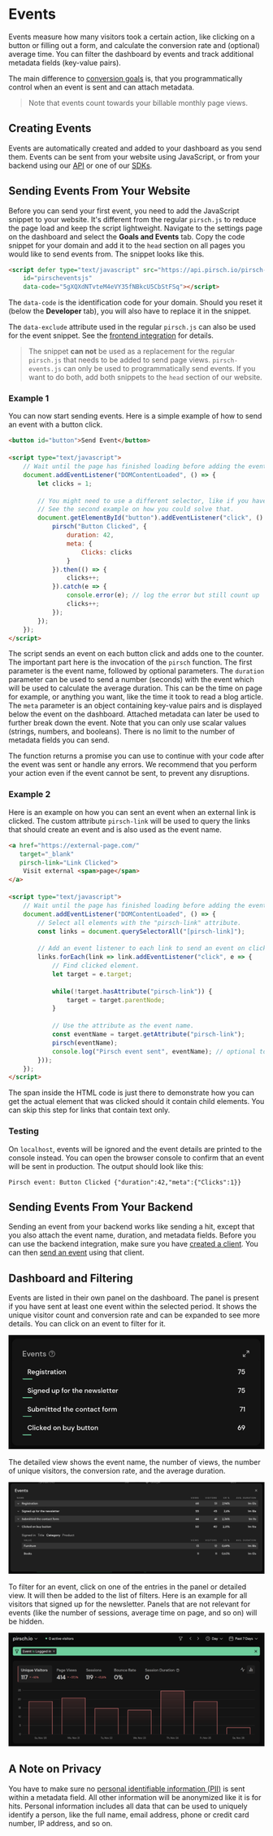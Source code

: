 # Events

Events measure how many visitors took a certain action, like clicking on a button or filling out a form, and calculate the conversion rate and (optional) average time. You can filter the dashboard by events and track additional metadata fields (key-value pairs).

The main difference to [conversion goals](/advanced/conversion-goals) is, that you programmatically control when an event is sent and can attach metadata.

> Note that events count towards your billable monthly page views.

## Creating Events

Events are automatically created and added to your dashboard as you send them. Events can be sent from your website using JavaScript, or from your backend using our [API](/api-sdks/api) or one of our [SDKs](/api-sdks/sdks).

## Sending Events From Your Website

Before you can send your first event, you need to add the JavaScript snippet to your website. It's different from the regular `pirsch.js` to reduce the page load and keep the script lightweight. Navigate to the settings page on the dashboard and select the **Goals and Events** tab. Copy the code snippet for your domain and add it to the `head` section on all pages you would like to send events from. The snippet looks like this.

```HTML
<script defer type="text/javascript" src="https://api.pirsch.io/pirsch-events.js"
    id="pirscheventsjs"
    data-code="5gXQXdNTvteM4eVY35fNBkcU5CbStFSq"></script>
```

The `data-code` is the identification code for your domain. Should you reset it (below the **Developer** tab), you will also have to replace it in the snippet.

The `data-exclude` attribute used in the regular `pirsch.js` can also be used for the event snippet. See the [frontend integration](/get-started/frontend-integration) for details.

> The snippet **can not** be used as a replacement for the regular `pirsch.js` that needs to be added to send page views. `pirsch-events.js` can only be used to programmatically send events. If you want to do both, add both snippets to the `head` section of our website.

### Example 1

You can now start sending events. Here is a simple example of how to send an event with a button click.

```HTML
<button id="button">Send Event</button>

<script type="text/javascript">
    // Wait until the page has finished loading before adding the event listener.
    document.addEventListener("DOMContentLoaded", () => {
        let clicks = 1;

        // You might need to use a different selector, like if you have other elements in your button.
        // See the second example on how you could solve that.
        document.getElementById("button").addEventListener("click", () => {
            pirsch("Button Clicked", {
                duration: 42,
                meta: {
                    Clicks: clicks
                }
            }).then(() => {
                clicks++;
            }).catch(e => {
                console.error(e); // log the error but still count up
                clicks++;
            });
        });
    });
</script>
```

The script sends an event on each button click and adds one to the counter. The important part here is the invocation of the `pirsch` function. The first parameter is the event name, followed by optional parameters. The `duration` parameter can be used to send a number (seconds) with the event which will be used to calculate the average duration. This can be the time on page for example, or anything you want, like the time it took to read a blog article. The `meta` parameter is an object containing key-value pairs and is displayed below the event on the dashboard. Attached metadata can later be used to further break down the event. Note that you can only use scalar values (strings, numbers, and booleans). There is no limit to the number of metadata fields you can send.

The function returns a promise you can use to continue with your code after the event was sent or handle any errors. We recommend that you perform your action even if the event cannot be sent, to prevent any disruptions.

### Example 2

Here is an example on how you can sent an event when an external link is clicked. The custom attribute `pirsch-link` will be used to query the links that should create an event and is also used as the event name.

```HTML
<a href="https://external-page.com/"
   target="_blank"
   pirsch-link="Link Clicked">
    Visit external <span>page</span>
</a>

<script type="text/javascript">
    // Wait until the page has finished loading before adding the event listener.
    document.addEventListener("DOMContentLoaded", () => {
        // Select all elements with the "pirsch-link" attribute.
        const links = document.querySelectorAll("[pirsch-link]");
        
        // Add an event listener to each link to send an event on click.
        links.forEach(link => link.addEventListener("click", e => {
            // Find clicked element.
            let target = e.target;

            while(!target.hasAttribute("pirsch-link")) {
                target = target.parentNode;
            }

            // Use the attribute as the event name.
            const eventName = target.getAttribute("pirsch-link");
            pirsch(eventName);
            console.log("Pirsch event sent", eventName); // optional to see if it is working
        }));
    });
</script>
```

The span inside the HTML code is just there to demonstrate how you can get the actual element that was clicked should it contain child elements. You can skip this step for links that contain text only.

### Testing

On `localhost`, events will be ignored and the event details are printed to the console instead. You can open the browser console to confirm that an event will be sent in production. The output should look like this:

```
Pirsch event: Button Clicked {"duration":42,"meta":{"Clicks":1}}
```

## Sending Events From Your Backend

Sending an event from your backend works like sending a hit, except that you also attach the event name, duration, and metadata fields. Before you can use the backend integration, make sure you have [created a client](/get-started/backend-integration#create-a-client). You can then [send an event](/api-sdks/api#sending-an-event) using that client.

## Dashboard and Filtering

Events are listed in their own panel on the dashboard. The panel is present if you have sent at least one event within the selected period. It shows the unique visitor count and conversion rate and can be expanded to see more details. You can click on an event to filter for it.

![Events](../static/advanced/events.png)

The detailed view shows the event name, the number of views, the number of unique visitors, the conversion rate, and the average duration.

![Events](../static/advanced/events-metadata.png)

To filter for an event, click on one of the entries in the panel or detailed view. It will then be added to the list of filters. Here is an example for all visitors that signed up for the newsletter. Panels that are not relevant for events (like the number of sessions, average time on page, and so on) will be hidden.

![Events Filter](../static/advanced/events-filter.png)

## A Note on Privacy

You have to make sure no [personal identifiable information (PII)](https://en.wikipedia.org/wiki/Personal_data) is sent within a metadata field. All other information will be anonymized like it is for hits. Personal information includes all data that can be used to uniquely identify a person, like the full name, email address, phone or credit card number, IP address, and so on.
